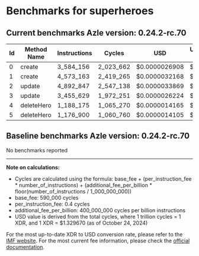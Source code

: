 # Benchmarks for superheroes

## Current benchmarks Azle version: 0.24.2-rc.70

| Id  | Method Name | Instructions | Cycles    | USD           | USD/Million Calls |
| --- | ----------- | ------------ | --------- | ------------- | ----------------- |
| 0   | create      | 3_584_156    | 2_023_662 | $0.0000026908 | $2.69             |
| 1   | create      | 4_573_163    | 2_419_265 | $0.0000032168 | $3.21             |
| 2   | update      | 4_892_847    | 2_547_138 | $0.0000033869 | $3.38             |
| 3   | update      | 3_455_629    | 1_972_251 | $0.0000026224 | $2.62             |
| 4   | deleteHero  | 1_188_175    | 1_065_270 | $0.0000014165 | $1.41             |
| 5   | deleteHero  | 1_176_900    | 1_060_760 | $0.0000014105 | $1.41             |

## Baseline benchmarks Azle version: 0.24.2-rc.70

No benchmarks reported

---

**Note on calculations:**

-   Cycles are calculated using the formula: base_fee + (per_instruction_fee \* number_of_instructions) + (additional_fee_per_billion \* floor(number_of_instructions / 1_000_000_000))
-   base_fee: 590_000 cycles
-   per_instruction_fee: 0.4 cycles
-   additional_fee_per_billion: 400_000_000 cycles per billion instructions
-   USD value is derived from the total cycles, where 1 trillion cycles = 1 XDR, and 1 XDR = $1.329670 (as of October 24, 2024)

For the most up-to-date XDR to USD conversion rate, please refer to the [IMF website](https://www.imf.org/external/np/fin/data/rms_sdrv.aspx).
For the most current fee information, please check the [official documentation](https://internetcomputer.org/docs/current/developer-docs/gas-cost#execution).
